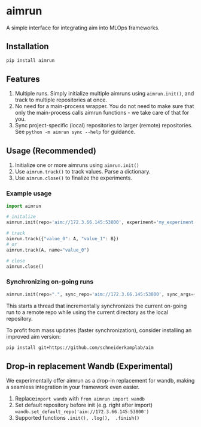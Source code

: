 # aimrun
A simple interface for integrating aim into MLOps frameworks. 

## Installation 
```bash
pip install aimrun
```

## Features
1. Multiple runs. Simply initialize multiple aimruns using ```aimrun.init()```, and track to multiple repositories at once. 
2. No need for a main-process wrapper. You do not need to make sure that only the main-process calls aimrun functions - we take care of that for you.
3. Sync project-specific (local) repositories to larger (remote) repositories. See ```python -m aimrun sync --help``` for guidance.

## Usage (Recommended)
1. Initialize one or more aimruns using ```aimrun.init()```
2. Use  ```aimrun.track()``` to track values. Parse a dictionary.
3. Use  ```aimrun.close()``` to finalize the experiments.


### Example usage
```python
import aimrun

# initalize 
aimrun.init(repo='aim://172.3.66.145:53800', experiment='my_experiment', description='description of run' args={"arg": 1}) # args=vars(args) if you use argsparse

# track 
aimrun.track({"value_0": A, "value_1": B})
# or 
aimrun.track(A, name="value_0")

# close 
aimrun.close() 
```

### Synchronizing on-going runs
```python
aimrun.init(repo=".", sync_repo='aim://172.3.66.145:53800', sync_args={"repeat": 60}, experiment='my_experiment', description='description of run' args={"arg": 1})
```
This starts a thread that incrementally synchronizes the current on-going run to a remote repo while using the current directory as the local repository.

To profit from mass updates (faster synchronization), consider installing an improved aim version:
```bash
pip install git+https://github.com/schneiderkamplab/aim
```

## Drop-in replacement Wandb (Experimental)
We experimentally offer aimrun as a drop-in replacement for wandb, making a seamless integration in your framework even easier.

1. Replace``import wandb`` with ``from aimrun import wandb``
2. Set default repository before init (e.g. right after import)  ```wandb.set_default_repo('aim://172.3.66.145:53800')```
3. Supported functions ```.init(), .log(),  .finish()```
